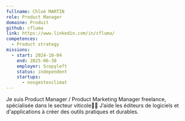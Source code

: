 ```yaml
---
fullname: Chloé MARTIN
role: Product Manager
domaine: Produit
github: cfluma
link: https://www.linkedin.com/in/cfluma/
competences:
  - Product strategy
missions:
  - start: 2024-10-04
    end: 2025-06-30
    employer: Scopyleft
    status: independent
    startups:
      - nosgestesclimat
---
```

Je suis Product Manager / Product Marketing Manager freelance, spécialisée dans le secteur viticole🍇🤖 J’aide les éditeurs de logiciels et d'applications à créer des outils pratiques et durables.